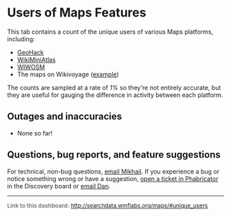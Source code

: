 Users of Maps Features
=======

This tab contains a count of the unique users of various Maps platforms, including:

* [GeoHack](https://www.mediawiki.org/wiki/Toolserver:GeoHack)
* [WikiMiniAtlas](https://meta.wikimedia.org/wiki/WikiMiniAtlas)
* [WIWOSM](http://wiki.openstreetmap.org/wiki/WIWOSM)
* The maps on Wikivoyage ([example](https://tools.wmflabs.org/wikivoyage/w/poimap2.php?lat=49.513611&lon=-115.768611&zoom=12&layer=M&lang=en&name=Cranbrook))

The counts are sampled at a rate of *1%* so they're not entirely accurate, but they are useful for gauging the difference in activity
between each platform.

Outages and inaccuracies
------

* None so far!

Questions, bug reports, and feature suggestions
------
For technical, non-bug questions, [email Mikhail](mailto:mpopov@wikimedia.org?subject=Dashboard%20Question). If you experience a bug or notice something wrong or have a suggestion, [open a ticket in Phabricator](https://phabricator.wikimedia.org/maniphest/task/create/?projects=Discovery) in the Discovery board or [email Dan](mailto:dgarry@wikimedia.org?subject=Dashboard%20Question).

<hr style="border-color: gray;">
<p style="font-size: small; color: gray;">
  <strong>Link to this dashboard:</strong>
  <a href="http://searchdata.wmflabs.org/maps/#unique_users">
    http://searchdata.wmflabs.org/maps/#unique_users
  </a>
</p>
